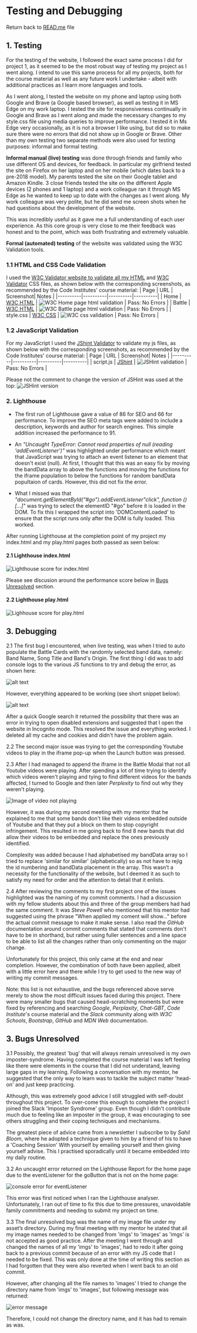# Testing and Debugging

Return back to [READ.me](../README.md) file

## 1. Testing

For the testing of the website, I followed the exact same process I did for project 1, as it seemed to be the most robust way of testing my project as I went along. I intend to use this same process for all my projects, both for the course material as well as any future work I undertake - albeit with additional practices as I learn more languages and tools.

As I went along, I tested the website on my phone and laptop using both Google and Brave (a Google based browser), as well as testing it in MS Edge on my work laptop. I tested the site for responsiveness continually in Google and Brave as I went along and made the necessary changes to my style.css file using media queries to improve performance. I tested it in Ms Edge very occasionally, as it is not a browser I like using, but did so to make sure there were no errors that did not show up in Google or Brave. Other than my own testing two separate methods were also used for testing purposes: informal and formal testing.

 **Informal manual (live) testing** was done through friends and family who use different OS and devices, for feedback. In particular my girlfriend tested the site on Firefox on her laptop and on her mobile (which dates back to a pre-2018 model). My parents tested the site on their Google tablet and Amazon Kindle. 3 close friends tested the site on the different Apple devices (2 phones and 1 laptop) and a work colleague ran it through MS Edge as he wanted to keep up to date with the changes as I went along. My work colleague was very polite, but he did send me screen shots when he had questions about the development of the website.

This was incredibly useful as it gave me a full understanding of each user experience. As this core group is very close to me their feedback was honest and to the point, which was both frustrating and extremely valuable. 

**Formal (automated) testing** of the website was validated using the W3C Validation tools.

### 1.1 HTML and CSS Code Validation

I used the [W3C Validator website to validate all my HTML](https://validator.w3.org/) and [W3C Validator](https://jigsaw.w3.org/css-validator/) CSS files, as shown below with the corresponding screenshots, as recommended by the Code Institutes' course material:
| Page | URL | Screenshot| Notes |
|----------|----------|----------|----------|
| Home    | [W3C HTML](https://validator.w3.org/)   | ![W3C Home page html validation](assets/imgs/documentation/index-html-validation.png)  | Pass: No Errors   |
| Battle   | [W3C HTML](https://validator.w3.org/)   | ![W3C Battle page html validation](assets/imgs/documentation/play-html-validation.png)   | Pass: No Errors   |
| style.css   | [W3C CSS](https://jigsaw.w3.org/css-validator/)   | ![W3C css validation](assets/imgs/documentation/css-validation.png)   | Pass: No Errors   |

### 1.2 JavaScript Validation

For my JavaScript I used the [JShint Validator](https://jshint.com/) to validate my js files, as shown below with the corresponding screenshots, as recommended by the Code Institutes' course material:
| Page | URL | Screenshot| Notes |
|----------|----------|----------|----------|
| script.js   | [JShint](https://jshint.com/)   | ![JSHint validation](assets/imgs/documentation/JSHint.png)   | Pass: No Errors   |

Please not the comment to change the version of JSHint was used at the top: ![JSHint version](assets/imgs/documentation/JSHint-version-updater.png)

### 2. Lighthouse

 - The first run of Lighthouse gave a value of 86 for SEO and 66 for performance. To improve the SEO meta tags were added to include a description, keywords and author for search engines. This simple addition increased the performance to 91.

 - An *"Uncaught TypeError: Cannot read properties of null (reading 'addEventListener')"* was highlighted under performance which meant that JavaScript was trying to attach an event listener to an element that doesn't exist (null). At first, I thought that this was an easy fix by moving the bandData array to above the functions and moving the functions for the iframe population to below the functions for random bandData popultaion of cards. However, this did not fix the error.
  
  - What I missed was that *"document.getElementById("#go").addEventListener"click", function ()[...]"* was trying to select the elementID "#go" before it is loaded in the DOM. To fix this I wrapped the script into 'DOMContentLoaded' to ensure that the script runs only after the DOM is fully loaded. This worked.

  After running Lighthouse at the completion point of my project my index.html and my play.html pages both passed as seen below:

  #### 2.1 Lighthouse index.html

  ![Lighthouse score for index.html](assets/imgs/documentation/lighthouse-index-page.png)

  Please see discusion around the performance score below in [Bugs Unresolved](#Lighthouse) section.

  #### 2.2 Lighthouse play.html

  ![Lighhouse score for play.html](assets/imgs/documentation/lighthouse-play-page.png)

## 3. Debugging

2.1 The first bug I encountered, when live testing, was when I tried to auto populate the Battle Cards with the randomly selected band data, namely: Band Name, Song Title and Band's Origin. The first thing I did was to add console logs to the various JS functions to try and debug the error, as shown here:

![alt text](assets/imgs/documentation/console.log.2-function-not-working-added-console.logs.png)

However, everything appeared to be working (see short snippet below):

![alt text](assets/imgs/documentation/console.log.1-first-randomly-selected-bands.png)

After a quick Google search it returned the possibility that there was an error in trying to open disabled extensions and suggested that I open the website in Incognito mode. This resolved the issue and everything worked. I deleted all my cache and cookies and didn't have the problem again.

2.2 The second major issue was trying to get the corresponding Youtube videos to play in the iframe pop-up when the Launch button was pressed.

2.3 After I had managed to append the iframe in the Battle Modal that not all Youtube videos were playing. After spending a lot of time trying to identify which videos weren't playing and tying to find different videos for the bands affected, I turned to Google and then later *Perplexity* to find out why they weren't playing. 

![Image of video not playing](assets/imgs/documentation/video-error.png)

However, it was during my second meeting with my mentor that he explained to me that some bands don't like their videos embedded outside of Youtube and that they put a block on them to stop copyright infringement. This resulted in me going back to find 8 new bands that did allow their videos to be embedded and replace the ones previously identified.

Complexity was added because I had alphabetised my bandData array so I tried to replace 'similar for similar' (alphabetically) so as not have to rejig the id numbering and bandData placement in the array. This wasn’t a necessity for the functionality of the website, but I deemed it as such to satisfy my need for order and the attention to detail that it enlists.

2.4 After reviewing the comments to my first project one of the issues highlighted was the naming of my commit comments. I had a discussion with my fellow students about this and three of the group members had had the same comment. It was *Steve Powell* who mentioned that his mentor had suggested using the phrase "When applied my coment will show..." before the actual commit message to make it make sense. I also read the *GitHub* documentation around commit comments that stated that comments don't have to be in shorthand, but rather using fuller sentences and a line space to be able to list all the changes rather than only commenting on the major change. 

Unfortunately for this project, this only came at the end and near completion. However, the combination of both have been applied, albeit with a little error here and there while I try to get used to the new way of writing my commit messages.

Note: this list is not exhaustive, and the bugs referenced above serve merely to show the most difficult issues faced during this project. There were many smaller bugs that caused head-scratching moments but were fixed by referencing and searching *Google*, *Perplaxity*, *Chat-GBT*, *Code Institute*'s course material and the *Slack* community along with *W3C Schools*, *Bootstrap*, *GitHub* and *MDN Web* documentation.

## 3. Bugs Unresolved

3.1 Possibly, the greatest 'bug' that will always remain unresolved is my own imposter-syndrome. Having completed the course material I was left feeling like there were elements in the course that I did not understand, leaving large gaps in my learning. Following a conversation with my mentor, he suggested that the only way to learn was to tackle the subject matter 'head-on' and just keep practicing. 

Although, this was extremely good advice I still struggled with self-doubt throughout this project. To over-come this enough to complete the project I joined the Slack 'Imposter Syndrome' group. Even though I didn't contribute much due to feeling like an imposter in the group, it was encouraging to see others struggling and their coping techniques and mechanisms. 

The greatest piece of advice came from a newsletter I subscribe to by *Sahil Bloom*, where he adopted a technique given to him by a friend of his to have a 'Coaching Session' With yourself by emailing yourself and then giving yourself advise. This I practised sporadically until it became embedded into my daily routine. 

3.2 An uncaught error returned on the <a name="Lighthouse"></a> Lighthouse Report for the home page due to the eventListener for the goButton that is not on the home page:

![console error for eventListener](assets/imgs/documentation/console.log.5-error-on-js-line-429.png)

This error was first noticed when I ran the Lighthouse analyser. Unfortunately, I ran out of time to fix this due to time pressures, unavoidable family commitments and needing to submit my project on time.

3.3 The final unresolved bug was the name of my image file under my asset’s directory. During my final meeting with my mentor he stated that all my image names needed to be changed from 'imgs' to 'images' as 'imgs' is not accepted as good practice. After the meeting I went through and changed the names of all my 'imgs' to 'images', had to redo it after going back to a previous commit because of an error with my JS code that I needed to be fixed. This was only done at the time of writing this section as I had forgotten that they were also reverted when I went back to an old commit.

However, after changing all the file names to 'images' I tried to change the directory name from 'imgs' to 'images', but following message was returned:

![error message](assets/imgs/documentation/error-image-folder.png)

Therefore, I could not change the directory name, and it has had to remain as was.
